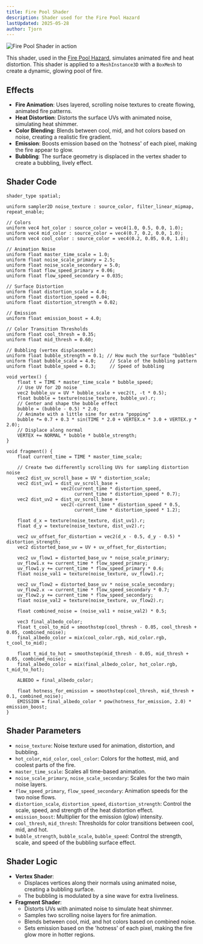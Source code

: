 ```yaml
---
title: Fire Pool Shader
description: Shader used for the Fire Pool Hazard
lastUpdated: 2025-05-28
author: Tjorn
---
```


![Fire Pool Shader in action](../../../../../assets/fowl-play/effects-shaders/shaders/fire-pool/fire_pool_shader.gif)

This shader, used in the [Fire Pool Hazard](/fowl-play/gameplay/combat/hazards/fire-pool), simulates animated fire and heat distortion. This shader is applied to a `MeshInstance3D` with a `BoxMesh` to create a dynamic, glowing pool of fire.

## Effects

- **Fire Animation**: Uses layered, scrolling noise textures to create flowing, animated fire patterns.
- **Heat Distortion**: Distorts the surface UVs with animated noise, simulating heat shimmer.
- **Color Blending**: Blends between cool, mid, and hot colors based on noise, creating a realistic fire gradient.
- **Emission**: Boosts emission based on the 'hotness' of each pixel, making the fire appear to glow.
- **Bubbling**: The surface geometry is displaced in the vertex shader to create a bubbling, lively effect.

## Shader Code

```gdshader
shader_type spatial;

uniform sampler2D noise_texture : source_color, filter_linear_mipmap, repeat_enable;

// Colors
uniform vec4 hot_color : source_color = vec4(1.0, 0.5, 0.0, 1.0);
uniform vec4 mid_color : source_color = vec4(0.7, 0.2, 0.0, 1.0);
uniform vec4 cool_color : source_color = vec4(0.2, 0.05, 0.0, 1.0);

// Animation Noise
uniform float master_time_scale = 1.0;
uniform float noise_scale_primary = 2.5;
uniform float noise_scale_secondary = 5.0;
uniform float flow_speed_primary = 0.06;
uniform float flow_speed_secondary = 0.035;

// Surface Distortion
uniform float distortion_scale = 4.0;
uniform float distortion_speed = 0.04;
uniform float distortion_strength = 0.02;

// Emission
uniform float emission_boost = 4.0;

// Color Transition Thresholds
uniform float cool_thresh = 0.35;
uniform float mid_thresh = 0.60;

// Bubbling (vertex displacement)
uniform float bubble_strength = 0.1; // How much the surface "bubbles"
uniform float bubble_scale = 4.0;     // Scale of the bubbling pattern
uniform float bubble_speed = 0.3;     // Speed of bubbling

void vertex() {
    float t = TIME * master_time_scale * bubble_speed;
    // Use UV for 2D noise
    vec2 bubble_uv = UV * bubble_scale + vec2(t, -t * 0.5);
    float bubble = texture(noise_texture, bubble_uv).r;
    // Center and shape the bubble effect
    bubble = (bubble - 0.5) * 2.0;
    // Animate with a little sine for extra "popping"
    bubble *= 0.7 + 0.3 * sin(TIME * 2.0 + VERTEX.x * 3.0 + VERTEX.y * 2.0);
    // Displace along normal
    VERTEX += NORMAL * bubble * bubble_strength;
}

void fragment() {
    float current_time = TIME * master_time_scale;

    // Create two differently scrolling UVs for sampling distortion noise
    vec2 dist_uv_scroll_base = UV * distortion_scale;
    vec2 dist_uv1 = dist_uv_scroll_base +
                    vec2(current_time * distortion_speed,
                         current_time * distortion_speed * 0.7);
    vec2 dist_uv2 = dist_uv_scroll_base +
                    vec2(-current_time * distortion_speed * 0.5,
                         current_time * distortion_speed * 1.2);

    float d_x = texture(noise_texture, dist_uv1).r;
    float d_y = texture(noise_texture, dist_uv2).r;

    vec2 uv_offset_for_distortion = vec2(d_x - 0.5, d_y - 0.5) * distortion_strength;
    vec2 distorted_base_uv = UV + uv_offset_for_distortion;

    vec2 uv_flow1 = distorted_base_uv * noise_scale_primary;
    uv_flow1.x += current_time * flow_speed_primary;
    uv_flow1.y += current_time * flow_speed_primary * 0.6;
    float noise_val1 = texture(noise_texture, uv_flow1).r;

    vec2 uv_flow2 = distorted_base_uv * noise_scale_secondary;
    uv_flow2.x -= current_time * flow_speed_secondary * 0.7;
    uv_flow2.y += current_time * flow_speed_secondary;
    float noise_val2 = texture(noise_texture, uv_flow2).r;

    float combined_noise = (noise_val1 + noise_val2) * 0.5;

    vec3 final_albedo_color;
    float t_cool_to_mid = smoothstep(cool_thresh - 0.05, cool_thresh + 0.05, combined_noise);
    final_albedo_color = mix(cool_color.rgb, mid_color.rgb, t_cool_to_mid);

    float t_mid_to_hot = smoothstep(mid_thresh - 0.05, mid_thresh + 0.05, combined_noise);
    final_albedo_color = mix(final_albedo_color, hot_color.rgb, t_mid_to_hot);

    ALBEDO = final_albedo_color;

    float hotness_for_emission = smoothstep(cool_thresh, mid_thresh + 0.1, combined_noise);
    EMISSION = final_albedo_color * pow(hotness_for_emission, 2.0) * emission_boost;
}
```

## Shader Parameters

- `noise_texture`: Noise texture used for animation, distortion, and bubbling.
- `hot_color`, `mid_color`, `cool_color`: Colors for the hottest, mid, and coolest parts of the fire.
- `master_time_scale`: Scales all time-based animation.
- `noise_scale_primary`, `noise_scale_secondary`: Scales for the two main noise layers.
- `flow_speed_primary`, `flow_speed_secondary`: Animation speeds for the two noise flows.
- `distortion_scale`, `distortion_speed`, `distortion_strength`: Control the scale, speed, and strength of the heat distortion effect.
- `emission_boost`: Multiplier for the emission (glow) intensity.
- `cool_thresh`, `mid_thresh`: Thresholds for color transitions between cool, mid, and hot.
- `bubble_strength`, `bubble_scale`, `bubble_speed`: Control the strength, scale, and speed of the bubbling surface effect.

## Shader Logic

- **Vertex Shader**:
  - Displaces vertices along their normals using animated noise, creating a bubbling surface.
  - The bubbling is modulated by a sine wave for extra liveliness.
- **Fragment Shader**:
  - Distorts UVs with animated noise to simulate heat shimmer.
  - Samples two scrolling noise layers for fire animation.
  - Blends between cool, mid, and hot colors based on combined noise.
  - Sets emission based on the 'hotness' of each pixel, making the fire glow more in hotter regions.

